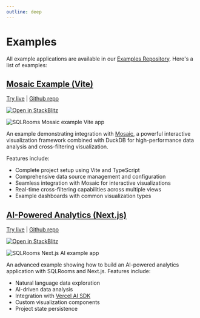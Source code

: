 ```yaml
---
outline: deep
---
```


# Examples

All example applications are available in our [Examples Repository](https://github.com/sqlrooms/examples). Here's a list of examples:

## [Mosaic Example (Vite)](https://github.com/sqlrooms/examples/tree/main/vite-mosaic)

[Try live](https://sqlrooms-mosaic-example.netlify.app/)
| [Github repo](https://github.com/sqlrooms/examples/tree/main/vite-mosaic)

[![Open in StackBlitz](https://developer.stackblitz.com/img/open_in_stackblitz.svg)](https://stackblitz.com/github/sqlrooms/examples/tree/main/vite-mosaic?embed=1&file=src/app.tsx)

![SQLRooms Mosaic example Vite app](https://github.com/user-attachments/assets/ce6d0c59-25ba-47cb-ba8d-15021b947e2e)

An example demonstrating integration with [Mosaic](https://idl.uw.edu/mosaic/), a powerful interactive
visualization framework combined with DuckDB for high-performance data analysis and cross-filtering visualization.

Features include:

- Complete project setup using Vite and TypeScript
- Comprehensive data source management and configuration
- Seamless integration with Mosaic for interactive visualizations
- Real-time cross-filtering capabilities across multiple views
- Example dashboards with common visualization types

## [AI-Powered Analytics (Next.js)](https://github.com/sqlrooms/examples/tree/main/nextjs-ai)

[Try live](https://sqlrooms-nextjs-ai.netlify.app/) |
[Github repo](https://github.com/sqlrooms/examples/tree/main/nextjs-ai)

[![Open in StackBlitz](https://developer.stackblitz.com/img/open_in_stackblitz.svg)](https://stackblitz.com/github/sqlrooms/examples/tree/main/nextjs-ai?embed=1&file=components/app-shell.tsx)

![SQLRooms Next.js AI example app](https://github.com/user-attachments/assets/8b6aafe6-a95f-4142-b04e-e547897418d3)

An advanced example showing how to build an AI-powered analytics application with SQLRooms and Next.js. Features include:

- Natural language data exploration
- AI-driven data analysis
- Integration with [Vercel AI SDK](https://sdk.vercel.ai/docs/introduction)
- Custom visualization components
- Project state persistence
